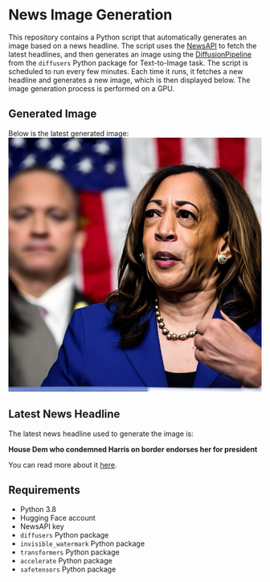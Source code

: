 # News Image Generation
This repository contains a Python script that automatically generates an image based on a news headline. The script uses the [NewsAPI](https://newsapi.org/) to fetch the latest headlines, and then generates an image using the [DiffusionPipeline](https://github.com/huggingface/diffusers) from the `diffusers` Python package for Text-to-Image task.
The script is scheduled to run every few minutes. Each time it runs, it fetches a new headline and generates a new image, which is then displayed below. The image generation process is performed on a GPU.

## Generated Image
Below is the latest generated image:
![Generated Image](image.png)

## Latest News Headline
The latest news headline used to generate the image is:

**House Dem who condemned Harris on border endorses her for president**

You can read more about it [here](https://news.google.com/rss/articles/CBMiZGh0dHBzOi8vd3d3LnBvbGl0aWNvLmNvbS9saXZlLXVwZGF0ZXMvMjAyNC8wNy8yNi9jb25ncmVzcy9mcm9udGxpbmUtZGVtLWJhY2tzLWhhcnJpcy1jb29wZXItMDAxNzEzNznSAQA?oc=5).

## Requirements
- Python 3.8
- Hugging Face account
- NewsAPI key
- `diffusers` Python package
- `invisible_watermark` Python package
- `transformers` Python package
- `accelerate` Python package
- `safetensors` Python package
